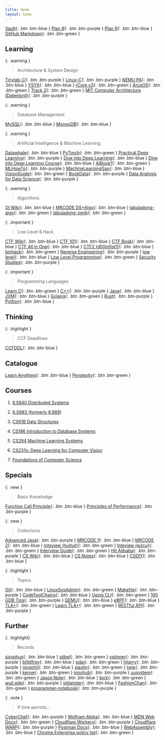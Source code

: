 ```yaml
---
title: Home
layout: home
---
```


[Vault](https://github.com/1000oaks/au20/){: .btn .btn-blue }
[Plan 8](https://leohxj.gitbooks.io/a-programmer-prepares/content/programmer-basic/index.html){: .btn .btn-purple }
[Plan 9](https://zhuanlan.zhihu.com/p/474087448){: .btn .btn-blue }
[GitHub Markdown](https://docs.github.com/en/get-started/writing-on-github/getting-started-with-writing-and-formatting-on-github/basic-writing-and-formatting-syntax){: .btn .btn-green }

## Learning

{: .warning }
> Architecture & System Design 

[Tinylab-C](https://tinylab-1.gitbook.io/cbook/){: .btn .btn-purple }
[Linux-C](http://akaedu.github.io/book/){: .btn .btn-purple }
[NEMU PA](https://nju-projectn.github.io/ics-pa-gitbook/ics2023/){: .btn .btn-blue }
[YSYX](https://ysyx.oscc.cc/){: .btn .btn-blue }
[rCore v3](https://rcore-os.cn/rCore-Tutorial-Book-v3/index.html){: .btn .btn-green }
[ArceOS](https://rcore-os.cn/arceos-tutorial-book/){: .btn .btn-green }
[Track 2](https://scpointer.github.io/rcore2oscomp/){: .btn .btn-green }
[MIT Computer Architecture (Datenlord)](https://segmentfault.com/a/1190000043892112){: .btn .btn-purple }

{: .warning }
> Database Management 

[MySQL](https://dev.mysql.com/doc/refman/8.0/en/functions.html){: .btn .btn-blue }
[MongoDB](https://www.mongodb.com/docs/manual/){: .btn .btn-blue }

{: .warning }
> Artificial Intelligence & Machine Learning 

[Datawhale](https://datawhale.feishu.cn/docs/doccn0AOicI3LJ8RwhY0cuDPSOc){: .btn .btn-blue }
[PyTorch](https://pytorch.org/tutorials/beginner/deep_learning_60min_blitz.html){: .btn .btn-green }
[Practical Deep Learning](https://course.fast.ai/){: .btn .btn-purple }
[Dive into Deep Learning](https://d2l.ai/index.html){: .btn .btn-blue }
[Dive into Deep Learning Course](https://c.d2l.ai/zh-v2/){: .btn .btn-blue }
[AIBook1](https://aibook1.readthedocs.io/zh_CN/latest/){: .btn .btn-green }
[MLHowTo](https://mlhowto.readthedocs.io/en/latest/#){: .btn .btn-purple }
[MachineLearningGao](https://machinelearninggao.readthedocs.io/zh/stable/){: .btn .btn-blue }
[VisionGuide](https://visionguide.readthedocs.io/zh-cn/latest/?badge=latest){: .btn .btn-green }
[BookData](https://bookdata.readthedocs.io/en/latest/index.html){: .btn .btn-purple }
[Data Analysis for Data Science](https://m1lab.github.io/Data-Analysis-for-Data-Science/){: .btn .btn-purple }

{: .warning }
> Algorithms 

[OI Wiki](https://oi-wiki.org/){: .btn .btn-blue }
[MRCODE DS+Algo](https://zq99299.github.io/dsalg-tutorial/){: .btn .btn-blue }
[labuladong-algo](https://labuladong.github.io/algo/){: .btn .btn-green }
[labuladong-zgnb](https://labuladong.github.io/zgnb/){: .btn .btn-green }

{: .important }
> Low Level & Hack 

[CTF Wiki](https://ctf-wiki.org/){: .btn .btn-blue }
[CTF 101](https://ctf101.org/){: .btn .btn-blue }
[CTF Book](https://ctfbook.ph0en1x.com/){: .btn .btn-blue }
[CTF All in One](https://firmianay.gitbook.io/ctf-all-in-one/){: .btn .btn-blue }
[CTF2 (d00mfist1)](https://d00mfist1.gitbooks.io/ctf/content/){: .btn .btn-blue }
[binhack](https://binhack.readthedocs.io/zh/latest/){: .btn .btn-green }
[Reverse Engineering](https://0xinfection.github.io/reversing/){: .btn .btn-purple }
[low level](https://low-level.readthedocs.io/en/latest/){: .btn .btn-blue }
[Low Level Programming](https://cch123.gitbooks.io/duplicate/content/){: .btn .btn-green }
[Security Studies](https://es7evam.gitbook.io/security-studies/){: .btn .btn-purple }

{: .important }
> Programming Languages 

[Learn C](https://www.cntofu.com/book/25/readme.html){: .btn .btn-green }
[C++](https://changkun.de/modern-cpp/){: .btn .btn-purple }
[Java](https://dev.java/learn/getting-started/){: .btn .btn-blue }
[JVM](https://doocs.github.io/jvm/){: .btn .btn-blue }
[Golang](https://go.dev/doc/){: .btn .btn-green }
[Rust](https://doc.rust-lang.org/book/){: .btn .btn-purple }
[Python](https://docs.python.org/zh-cn/3/tutorial/index.html){: .btn .btn-blue }

## Thinking

{: .highlight }
> CCF Deadlines 

[CCFDDL](https://ccfddl.github.io/){: .btn .btn-blue }

## Catalogue

[Learn Anything](https://learn-anything.xyz/){: .btn .btn-blue }
[Perplexity](https://www.perplexity.ai/){: .btn .btn-green }

## Courses

1. [6.5840 Distributed Systems](https://pdos.csail.mit.edu/6.824/)

1. [6.S983 (formerly 6.888)](http://csg.csail.mit.edu/6.S983/)

1. [CS61B Data Structures](https://fa23.datastructur.es/)

1. [CS186 Introduction to Database Systems](https://cs186berkeley.net/)

1. [CS294 Machine Learning Systems](https://ucbrise.github.io/cs294-ai-sys-sp22/)

1. [CS231n: Deep Learning for Computer Vision](http://cs231n.stanford.edu/)

1. [Foundations of Computer Science](https://eecs376.github.io/notes/)

## Specials

{: .new }
> Basic Knowledge

[Function Call Principle](https://gitbook.coder.cat/function-call-principle/){: .btn .btn-blue }
[Principles of Performance](https://llllllllll.github.io/principles-of-performance/index.html){: .btn .btn-purple }

{: .new }
> Collections

[Advanced Java](https://doocs.github.io/advanced-java/#/){: .btn .btn-purple }
[MRCODE 1](https://zq99299.github.io/note-book/){: .btn .btn-blue }
[MRCODE 2](https://www.yuque.com/mrcode.cn){: .btn .btn-blue }
[Inteview (huihut)](https://interview.huihut.com/#/){: .btn .btn-green }
[Inteview (wzcu)](http://interview.wzcu.com/){: .btn .btn-green }
[Interview Guide](https://interviewguide.cn/){: .btn .btn-green }
[Hit Alibaba](https://hit-alibaba.github.io/interview/){: .btn .btn-purple }
[CS Wiki](https://www.cswiki.top/){: .btn .btn-blue }
[CS Notes](https://csnotes.woshinlper.com/){: .btn .btn-blue }
[CSDIY](https://csdiy.wiki/){: .btn .btn-blue }

{: .highlight }
> Topics 

[Git](https://git-scm.com/book/zh/v2/){: .btn .btn-blue }
[LinuxSysAdmin](https://c4pr1c3.github.io/LinuxSysAdmin/){: .btn .btn-green }
[Makefile](https://seisman.github.io/how-to-write-makefile/){: .btn .btn-purple }
[CodeToolChains](https://codetoolchains.readthedocs.io/en/latest/index.html){: .btn .btn-blue }
[Using CLI](https://selfhostedserver.com/usingcli-book){: .btn .btn-green }
[100 GDB Tips](https://wizardforcel.gitbooks.io/100-gdb-tips/content/){: .btn .btn-purple }
[QEMU](https://www.qemu.org/docs/master/system/index.html){: .btn .btn-blue }
[eBPF](https://ebpf.io/what-is-ebpf/){: .btn .btn-blue }
[TLA+](https://lamport.azurewebsites.net/tla/learning.html){: .btn .btn-green }
[Learn TLA+](https://learntla.com/){: .btn .btn-green }
[RESTful API](https://restfulapi.net/){: .btn .btn-purple }

## Further

{: .highlight}
> Records

[sisyphus](https://sisyphus.gitbook.io/project/){: .btn .btn-blue }
[stibel](https://stibel.icu/){: .btn .btn-green }
[vstinner](https://vstinner.readthedocs.io/index.html){: .btn .btn-purple }
[b0ldfrev](https://b0ldfrev.gitbook.io/note/){: .btn .btn-blue }
[pdai](https://www.pdai.tech/){: .btn .btn-green }
[hjlarry](https://hjlarry.gitee.io/){: .btn .btn-purple }
[nicephil](http://nicephil.blinkenshell.org/my_book/){: .btn .btn-blue }
[xiaolin](https://xiaolincoding.com/){: .btn .btn-green }
[twle](https://www.twle.cn/){: .btn .btn-purple }
[kenve](https://kenve.github.io/){: .btn .btn-green }
[innohub](https://books.innohub.top/){: .btn .btn-purple }
[uusystem](http://www.uusystem.com/){: .btn .btn-green }
[Jason Note](https://jasonblog.github.io/note/index.html){: .btn .btn-blue }
[bick](http://www.pedestrian.com.cn/index.html){: .btn .btn-green }
[wuli.wiki](https://wuli.wiki/book/){: .btn .btn-purple }
[oldwinter](https://notes.oldwinter.top/){: .btn .btn-blue }
[FashionChan](https://fasionchan.com/){: .btn .btn-green }
[programmer-notebook](https://programmer-notebook.readthedocs.io/zh_CN/latest/index.html){: .btn .btn-purple }

{: .note }
> If time permits... 

[CyberChef](https://gchq.github.io/CyberChef/){: .btn .btn-purple }
[Wolfram Alpha](https://www.wolframalpha.com/){: .btn .btn-blue }
[MDN Web Docs](https://developer.mozilla.org/en-US/){: .btn .btn-green }
[Cloudflare Workers](https://developers.cloudflare.com/workers/){: .btn .btn-purple }
[Cloudflare WARP](https://developers.cloudflare.com/warp-client/){: .btn .btn-purple }
[Postman Docs](https://learning.postman.com/docs/getting-started/overview/){: .btn .btn-blue }
[WebAssembly](https://webassembly.org/){: .btn .btn-blue }
[Chrome Enterprise policy list](https://chromeenterprise.google/policies/){: .btn .btn-green }
